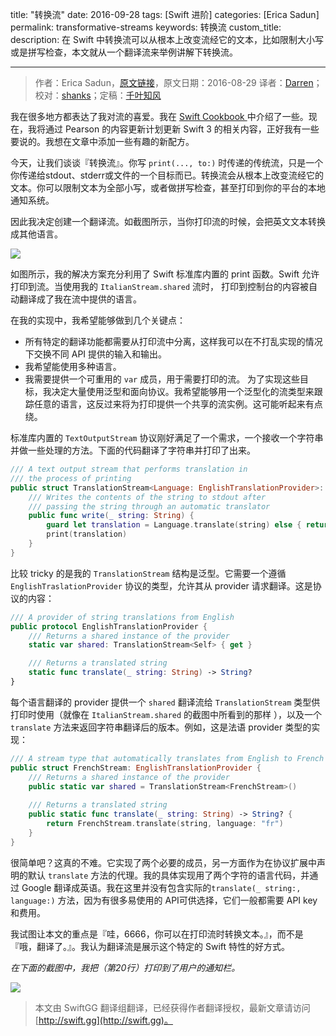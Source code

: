 title: "转换流"
date: 2016-09-28
tags: [Swift 进阶]
categories: [Erica Sadun]
permalink: transformative-streams
keywords: 转换流
custom_title: 
description: 在 Swift 中转换流可以从根本上改变流经它的文本，比如限制大小写或是拼写检查，本文就从一个翻译流来举例讲解下转换流。

---
> 作者：Erica Sadun，[原文链接](http://ericasadun.com/2016/08/29/transformative-streams/)，原文日期：2016-08-29
> 译者：[Darren](https://github.com/Harman-darrenchen)；校对：[shanks](http://codebuild.me/)；定稿：[千叶知风](http://weibo.com/xiaoxxiao)
  







<!--此处开始正文-->

我在很多地方都表达了我对流的喜爱。我在 [Swift Cookbook ](http://www.informit.com/store/swift-developers-cookbook-includes-content-update-program-9780134395265)中介绍了一些。现在，我将通过 Pearson 的内容更新计划更新 Swift 3 的相关内容，正好我有一些要说的。我想在文章中添加一些有趣的新配方。

<!--more-->

今天，让我们谈谈『转换流』。你写 `print(..., to:)` 时传递的传统流，只是一个你传递给stdout、stderr或文件的一个目标而已。转换流会从根本上改变流经它的文本。你可以限制文本为全部小写，或者做拼写检查，甚至打印到你的平台的本地通知系统。

因此我决定创建一个翻译流。如截图所示，当你打印流的时候，会把英文文本转换成其他语言。

![](http://swiftgg-main.b0.upaiyun.com/image/transformative-streams-1.png)

如图所示，我的解决方案充分利用了 Swift 标准库内置的 print 函数。Swift 允许打印到流。当使用我的 `ItalianStream.shared` 流时， 打印到控制台的内容被自动翻译成了我在流中提供的语言。

在我的实现中，我希望能够做到几个关键点：
* 所有特定的翻译功能都需要从打印流中分离，这样我可以在不打乱实现的情况下交换不同 API 提供的输入和输出。
* 我希望能使用多种语言。
* 我需要提供一个可重用的 `var` 成员，用于需要打印的流。
为了实现这些目标，我决定大量使用泛型和面向协议。我希望能够用一个泛型化的流类型来跟踪任意的语言，这反过来将为打印提供一个共享的流实例。这可能听起来有点绕。

标准库内置的 `TextOutputStream` 协议刚好满足了一个需求，一个接收一个字符串并做一些处理的方法。下面的代码翻译了字符串并打印了出来。

```swift
/// A text output stream that performs translation in
/// the process of printing
public struct TranslationStream<Language: EnglishTranslationProvider>: TextOutputStream {
    /// Writes the contents of the string to stdout after
    /// passing the string through an automatic translator
    public func write(_ string: String) {
        guard let translation = Language.translate(string) else { return }
        print(translation)
    }
}
```

比较 tricky 的是我的 `TranslationStream` 结构是泛型。它需要一个遵循 `EnglishTraslationProvider` 协议的类型，允许其从 provider 请求翻译。这是协议的内容：

```swift
/// A provider of string translations from English
public protocol EnglishTranslationProvider {
    /// Returns a shared instance of the provider
    static var shared: TranslationStream<Self> { get }

    /// Returns a translated string
    static func translate(_ string: String) -> String?
}
```

每个语言翻译的 provider 提供一个 `shared` 翻译流给 `TranslationStream` 类型供 打印时使用（就像在 `ItalianStream.shared` 的截图中所看到的那样 ），以及一个 `translate` 方法来返回字符串翻译后的版本。例如，这是法语 provider 类型的实现：

```swift
/// A stream type that automatically translates from English to French
public struct FrenchStream: EnglishTranslationProvider {
    /// Returns a shared instance of the provider
    public static var shared = TranslationStream<FrenchStream>()
    
    /// Returns a translated string
    public static func translate(_ string: String) -> String? {
        return FrenchStream.translate(string, language: "fr")
    }
}
```

很简单吧？这真的不难。它实现了两个必要的成员，另一方面作为在协议扩展中声明的默认 `translate` 方法的代理。我的具体实现用了两个字符的语言代码，并通过 Google 翻译成英语。我在这里并没有包含实际的` translate(_ string:, language:) ` 方法，因为有很多易使用的 API可供选择，它们一般都需要 API key 和费用。

我试图让本文的重点是『哇，6666，你可以在打印流时转换文本。』，而不是『哦，翻译了。』。我认为翻译流是展示这个特定的 Swift 特性的好方式。

*在下面的截图中，我把（第20行）打印到了用户的通知栏。*

![](http://swiftgg-main.b0.upaiyun.com/image/transformative-streams-2.png)
> 本文由 SwiftGG 翻译组翻译，已经获得作者翻译授权，最新文章请访问 [http://swift.gg](http://swift.gg)。